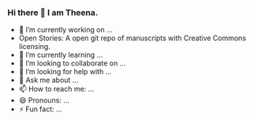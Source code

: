 ### Hi there 👋 I am Theena. 



- 🔭 I’m currently working on ...
-  Open Stories: A open git repo of manuscripts with Creative Commons licensing. 
- 🌱 I’m currently learning ...
- 👯 I’m looking to collaborate on ...
- 🤔 I’m looking for help with ...
- 💬 Ask me about ...
- 📫 How to reach me: ...
- 😄 Pronouns: ...
- ⚡ Fun fact: ...

